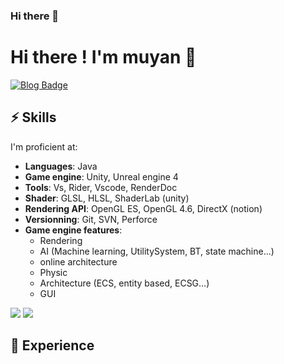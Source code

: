 ### Hi there 👋

# Hi there ! I'm muyan 🦊

[![Blog Badge](https://img.shields.io/badge/blog-muyanshouji.com-orange)](https://muyanshouji.github.io/)
<!---
[![Twitter Badge](https://img.shields.io/badge/-@Jonathan%20Six-00acee?style=flat&logo=Twitter&logoColor=white)](https://twitter.com/renardjojo "Follow on Twitter")
[![mail Badge](https://img.shields.io/badge/-j.six@student.isartdigital.com-c14438?style=flat&logo=Gmail&logoColor=white)](mailto:j.six@student.isartdigital.com "Connect via Email")
-->



## ⚡️ Skills

I'm proficient at:

- **Languages**: Java
- **Game engine**: Unity, Unreal engine 4
- **Tools**: Vs, Rider, Vscode, RenderDoc
- **Shader**: GLSL, HLSL, ShaderLab (unity)
- **Rendering API**: OpenGL ES, OpenGL 4.6, DirectX (notion)
- **Versionning**: Git, SVN, Perforce
- **Game engine features**: 
  - Rendering
  -  AI (Machine learning, UtilitySystem, BT, state machine...)
  -  online architecture
  -  Physic
  -  Architecture (ECS, entity based, ECSG...)
  -  GUI
 
![](https://github-readme-stats.vercel.app/api/top-langs/?username=muyanshouji&show_icons=true&hide_border=true)
![](https://github-readme-stats.vercel.app/api?username=muyanshouji&show_icons=true&hide_border=true)

## 💼 Experience


